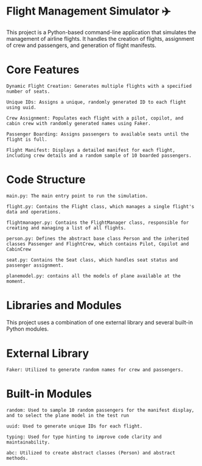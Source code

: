 # Flight Management Simulator ✈️

This project is a Python-based command-line application that simulates the management of airline flights. It handles the creation of flights, assignment of crew and passengers, and generation of flight manifests.

# Core Features

    Dynamic Flight Creation: Generates multiple flights with a specified number of seats.

    Unique IDs: Assigns a unique, randomly generated ID to each flight using uuid.

    Crew Assignment: Populates each flight with a pilot, copilot, and cabin crew with randomly generated names using Faker.

    Passenger Boarding: Assigns passengers to available seats until the flight is full.

    Flight Manifest: Displays a detailed manifest for each flight, including crew details and a random sample of 10 boarded passengers.

# Code Structure

    main.py: The main entry point to run the simulation.

    flight.py: Contains the Flight class, which manages a single flight's data and operations.

    flightmanager.py: Contains the FlightManager class, responsible for creating and managing a list of all flights.

    person.py: Defines the abstract base class Person and the inherited classes Passenger and FlightCrew, which contains Pilot, Copilot and CabinCrew

    seat.py: Contains the Seat class, which handles seat status and passenger assignment.

    planemodel.py: contains all the models of plane available at the moment.
# Libraries and Modules

This project uses a combination of one external library and several built-in Python modules.

# External Library

    Faker: Utilized to generate random names for crew and passengers.

# Built-in Modules

    random: Used to sample 10 random passengers for the manifest display, and to select the plane model in the test run

    uuid: Used to generate unique IDs for each flight.

    typing: Used for type hinting to improve code clarity and maintainability.

    abc: Utilized to create abstract classes (Person) and abstract methods.